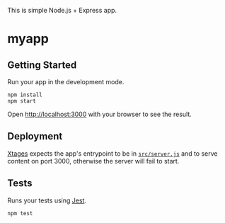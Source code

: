 This is simple Node.js + Express app.

# **myapp**

## Getting Started

Run your app in the development mode.

```
npm install
npm start
```

Open [http://localhost:3000](http://localhost:3000) with your browser to see the result.

## Deployment

[Xtages](https://console.xtages.com) expects the app's entrypoint to be in [`src/server.js`](https://docs.xtages.com/projects/deployments/#nodejs--express) and to serve content on port 3000, otherwise the server will fail to start.

## Tests

Runs your tests using [Jest](https://jestjs.io/).

```
npm test
```
